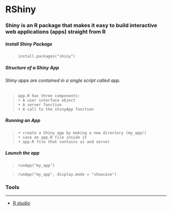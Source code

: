 # RShiny

### Shiny is an R package that makes it easy to build interactive web applications (apps) straight from R


##### Install Shiny Package

> ```shell
> install.packages("shiny")
> ```


##### Structure of a Shiny App

###### Shiny apps are contained in a single script called app.

> ```shell
> app.R has three components:
> •	A user interface object
> •	A server function
> •	A call to the shinyApp function
> ```


##### Running an App

> ```shell
> •	create a Shiny app by making a new directory (my_app/)
> •	save an app.R file inside it
> •	app.R file that contains ui and server
> ```

##### Launch the app 

> ```shell
> runApp("my_app")
> ```

> ```shell
> runApp("my_app", display.mode = "showcase")
> ```


### Tools
***
* [R studio](https://www.rstudio.com/)
